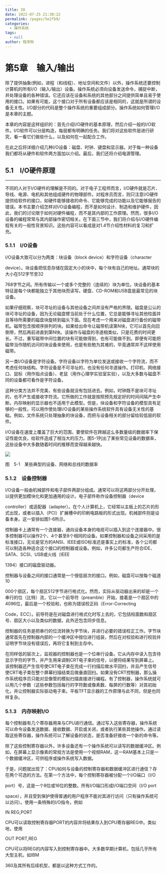```yaml
---
title: IO
date: 2022-07-25 21:30:22
permalink: /pages/5e2fb9/
categories:  
  - 操作系统
tags: 
  - null
author: 程序狗
---
```

# 第5章　输入/输出

除了提供抽象(例如，进程（和线程）、地址空间和文件）以外，操作系统还要控制计算机的所有I/O（输入/输出）设备。操作系统必须向设备发送命令，捕捉中断，并处理设备的各种错误。它还应该在设备和系统的其他部分之间提供简单且易于使用的接口。如果有可能，这个接口对于所有设备都应该是相同的，这就是所谓的设备无关性。I/O部分的代码是整个操作系统的重要组成部分。操作系统如何管理I/O是本章的主题。

本章的内容是这样组织的：首先介绍I/O硬件的基本原理，然后介绍一般的I/O软件。I/O软件可以分层构造，每层都有明确的任务。我们将对这些软件层进行研究，看一看它们做些什么，以及如何在一起配合工作。

在此之后将详细介绍几种I/O设备：磁盘、时钟、键盘和显示器。对于每一种设备我们都将从硬件和软件两方面加以介绍。最后，我们还将介绍电源管理。

## 5.1　I/O硬件原理

---

不同的人对于I/O硬件的理解是不同的。对于电子工程师而言，I/O硬件就是芯片、导线、电源、电机和其他组成硬件的物理部件。对程序员而言，则只注意I/O硬件提供给软件的接口，如硬件能够接收的命令、它能够完成的功能以及它能够报告的错误。本书主要介绍怎样对I/O设备编程，而不是如何设计、制造和维护硬件，因此，我们的讨论限于如何对硬件编程，而不是其内部的工作原理。然而，很多I/O设备的编程常常与其内部操作密切相关。在下面三节中，我们将介绍与I/O硬件编程有关的一般性背景知识。这些内容可以看成是对1.4节介绍性材料的复习和扩充。

### 5.1.1　I/O设备

I/O设备大致可以分为两类：块设备（block device）和字符设备（character

device）。块设备把信息存储在固定大小的块中，每个块有自己的地址。通常块的大小在512字节至32

768字节之间。所有传输以一个或多个完整的（连续的）块为单位。块设备的基本特征是每个块都能独立于其他块而读写。硬盘、CD-ROM和USB盘是最常见的块设备。

如果仔细观察，块可寻址的设备与其他设备之间并没有严格的界限。磁盘是公认的块可寻址的设备，因为无论磁盘臂当前处于什么位置，它总是能够寻址其他柱面并且等待所需要的磁盘块旋转到磁头下面。现在考虑一个用来对磁盘进行备份的磁带机。磁带包含按顺序排列的块。如果给出命令让磁带机读第N块，它可以首先向回倒带，然后再前进直到第N块。该操作与磁盘的寻道相类似，只是花费的时间更长。不过，重写磁带中间位置的块有可能做得到，也有可能做不到。即便有可能把磁带当作随机访问的块设备来使用，也是有些勉为其难的，毕竟通常并不这样使用磁带。

另一类I/O设备是字符设备。字符设备以字符为单位发送或接收一个字符流，而不考虑任何块结构。字符设备是不可寻址的，也没有任何寻道操作。打印机、网络接口、鼠标（用作指点设备）、老鼠（用作心理学实验室实验），以及大多数与磁盘不同的设备都可看作是字符设备。

这种分类方法并不完美，有些设备就没有包括进去。例如，时钟既不是块可寻址的，也不产生或接收字符流。它所做的工作就是按照预先规定好的时间间隔产生中断。内存映射的显示器也不适用于此模型。但是，块设备和字符设备的模型具有足够的一般性，可以用作使处理I/O设备的某些操作系统软件具有设备无关性的基础。例如，文件系统只处理抽象的块设备，而把与设备相关的部分留给较低层的软件。

I/O设备在速度上覆盖了巨大的范围，要使软件在跨越这么多数量级的数据率下保证性能优良，给软件造成了相当大的压力。图5-1列出了某些常见设备的数据率，这些设备中大多数随着时间的推移而变得越来越快。

![](assets/Image00165-20210822112059-lsfhw3m.jpeg)

图　5-1　某些典型的设备、网络和总线的数据率

### 5.1.2　设备控制器

I/O设备一般由机械部件和电子部件两部分组成。通常可以将这两部分分开处理，以提供更加模块化和更加通用的设计。电子部件称作设备控制器（device

controller）或适配器（adapter）。在个人计算机上，它经常以主板上的芯片的形式出现，或者以插入（PCI）扩展槽中的印刷电路板的形式出现。机械部件则是设备本身。这一安排如图1-6所示。

控制器卡上通常有一个连接器，通向设备本身的电缆可以插入到这个连接器中。很多控制器可以操作2个、4个甚至8个相同的设备。如果控制器和设备之间采用的是标准接口，无论是官方的ANSI、IEEE或ISO标准还是事实上的标准，各个公司都可以制造各种适合这个接口的控制器或设备。例如，许多公司都生产符合IDE、SATA、SCSI、USB或火线（IEEE

1394）接口的磁盘驱动器。

控制器与设备之间的接口通常是一个很低层次的接口。例如，磁盘可以按每个磁道10

000个扇区，每个扇区512字节进行格式化。然而，实际从驱动器出来的却是一个串行的位（比特）流，它以一个前导符（preamble）开始，接着是一个扇区中的4096位，最后是一个校验和，也称为错误校正码（Error-Correcting

Code，ECC）。前导符是在对磁盘进行格式化时写上去的，它包括柱面数和扇区号、扇区大小以及类似的数据，此外还包含同步信息。

控制器的任务是把串行的位流转换为字节块，并进行必要的错误校正工作。字节块通常首先在控制器内部的一个缓冲区中按位进行组装，然后在对校验和进行校验并证明字节块没有错误后，再将它复制到主存中。

在同样低的层次上，监视器的控制器也是一个位串行设备。它从内存中读入包含待显示字符的字节，并产生用来调制CRT电子束的信号，以便将结果写到屏幕上。该控制器还产生信号使CRT电子束在完成一行扫描后做水平回扫，并且产生信号使CRT电子束在整个屏幕扫描结束后做垂直回扫。如果没有CRT控制器，那么操作系统程序员只能对显像管的模拟扫描直接进行编程。有了控制器，操作系统就可以用几个参数（这些参数包括每行的字符数或像素数、每屏的行数等）对其初始化，并让控制器实际驱动电子束。平板TFT显示器的工作原理与此不同，但是也同样复杂。

### 5.1.3　内存映射I/O

每个控制器有几个寄存器用来与CPU进行通信。通过写入这些寄存器，操作系统可以命令设备发送数据、接收数据、开启或关闭，或者执行某些其他操作。通过读取这些寄存器，操作系统可以了解设备的状态，是否准备好接收一个新的命令等。

除了这些控制寄存器以外，许多设备还有一个操作系统可以读写的数据缓冲区。例如，在屏幕上显示像素的常规方法是使用一个视频RAM，这一RAM基本上只是一个数据缓冲区，可供程序或操作系统写入数据。

于是，问题就出现了：CPU如何与设备的控制寄存器和数据缓冲区进行通信？存在两个可选的方法。在第一个方法中，每个控制寄存器被分配一个I/O端口（I/O

port）号，这是一个8位或16位的整数。所有I/O端口形成I/O端口空间（I/O port

space），并且受到保护使得普通的用户程序不能对其进行访问（只有操作系统可以访问）。使用一条特殊的I/O指令，例如

IN REG,PORT

CPU可以读取控制寄存器PORT的内容并将结果存入到CPU寄存器REG中。类似地，使用

OUT PORT,REG

CPU可以将REG的内容写入到控制寄存器中。大多数早期计算机，包括几乎所有大型主机，如IBM

360及其所有后续机型，都是以这种方式工作的。